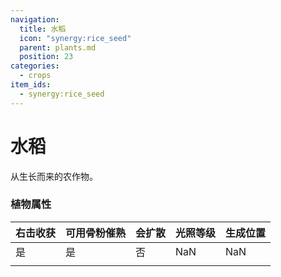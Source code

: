 ```yaml
---
navigation:
  title: 水稻
  icon: "synergy:rice_seed"
  parent: plants.md
  position: 23
categories:
  - crops
item_ids:
  - synergy:rice_seed
---
```


# 水稻

从<ItemLink id="synergy:wild_rice"/>生长而来的农作物。

<GameScene zoom="2" interactive={true}>
  <Block x="0" z="0" id="synergy:rice" p:age="0"/>
  <Block x="1" z="0" id="synergy:rice" p:age="1"/>
  <Block x="2" z="0" id="synergy:rice" p:age="2"/>
  <Block x="3" z="0" id="synergy:rice" p:age="3"/>
  <Block x="3" z="1" id="synergy:rice" p:age="4"/>
  <Block x="2" z="1" id="synergy:rice" p:age="5"/>
  <Block x="1" z="1" id="synergy:rice" p:age="6"/>
  <Block x="0" z="1" id="synergy:rice" p:age="7"/>
</GameScene>

### 植物属性

| 右击收获                  | 可用骨粉催熟                       | 会扩散                           | 光照等级                        | 生成位置                     |
| ----------------------------------- | ----------------------------------- | ------------------------------------ | ---------------------------------- | ---------------------------------- |
| <Color color="#00ff00">是</Color> | <Color color="#00ff00">是</Color> | <Color color="#ff0000">否</Color> | <Color color="#ffff00">NaN</Color> | <Color color="#ffff00">NaN</Color> |
|                                     |                                     |                                      |                                    |                                    |
